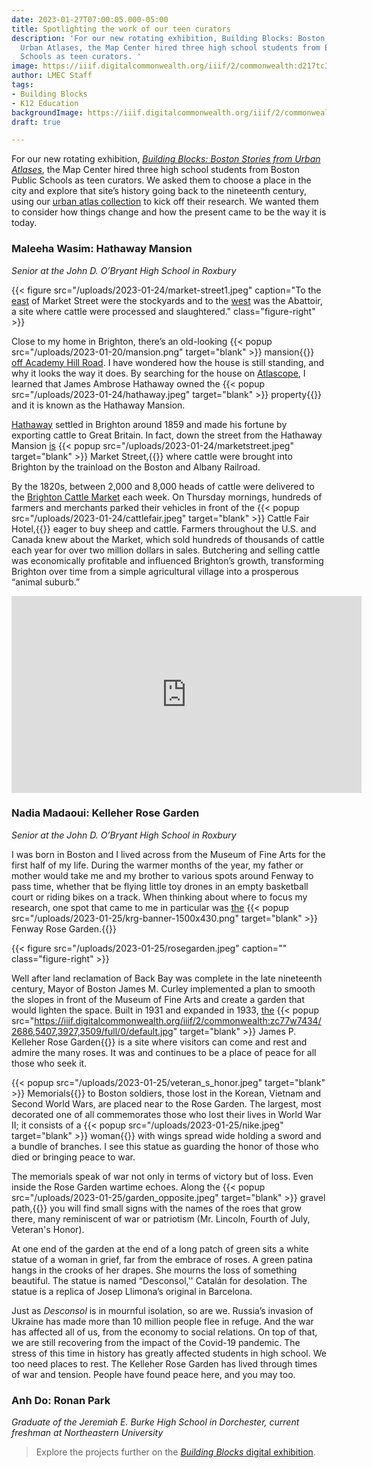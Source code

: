 ```yaml
---
date: 2023-01-27T07:00:05.000-05:00
title: Spotlighting the work of our teen curators
description: 'For our new rotating exhibition, Building Blocks: Boston Stories from
  Urban Atlases, the Map Center hired three high school students from Boston Public
  Schools as teen curators. '
image: https://iiif.digitalcommonwealth.org/iiif/2/commonwealth:d217tc36d/558,786,7789,4779/full/0/default.jpg
author: LMEC Staff
tags:
- Building Blocks
- K12 Education
backgroundImage: https://iiif.digitalcommonwealth.org/iiif/2/commonwealth:d217tc36d/558,786,7789,4779/full/0/default.jpg
draft: true

---
```

For our new rotating exhibition, [_Building Blocks: Boston Stories from Urban Atlases_](https://www.leventhalmap.org/digital-exhibitions/building-blocks/), the Map Center hired three high school students from Boston Public Schools as teen curators. We asked them to choose a place in the city and explore that site’s history going back to the nineteenth century, using our [urban atlas collection](https://collections.leventhalmap.org/search?utf8=%E2%9C%93&q=urban+atlas&search_field=all_fields) to kick off their research. We wanted them to consider how things change and how the present came to be the way it is today.

### Maleeha Wasim: Hathaway Mansion

_Senior at the John D. O’Bryant High School in Roxbury_

{{< figure src="/uploads/2023-01-24/market-street1.jpeg" caption="To the [east](https://atlascope.org/#/view:share$mode:glass$center:-71.14460,42.35680$zoom:17.50$base:maptiler-streets$overlay:ark:/76611/al7qa79fn) of Market Street were the stockyards and to the [west](https://atlascope.org/#/view:share$mode:glass$center:-71.14975,42.35969$zoom:17.62$base:maptiler-streets$overlay:ark:/76611/al7qa79fn) was the Abattoir, a site where cattle were processed and slaughtered." class="figure-right" >}}

Close to my home in Brighton, there’s an old-looking {{< popup src="/uploads/2023-01-20/mansion.png"  target="blank" >}} mansion{{</popup>}}  [off Academy Hill Road](https://goo.gl/maps/cTtDXGoPLhK9bfHs6). I have wondered how the house is still standing, and why it looks the way it does. By searching for the house on [Atlascope](https://atlascope.org/#/view:share$mode:glass$center:-71.15437,42.34713$zoom:18.67$base:maptiler-streets$overlay:ark:/76611/al88zw3ur), I learned that James Ambrose Hathaway owned the {{< popup src="/uploads/2023-01-24/hathaway.jpeg"  target="blank" >}} property{{</popup>}}  and it is known as the Hathaway Mansion.

[Hathaway](https://archives.lib.state.ma.us/handle/2452/204154) settled in Brighton around 1859 and made his fortune by exporting cattle to Great Britain. In fact, down the street from the Hathaway Mansion [is](https://atlascope.org/#/view:share$mode:glass$center:-71.15336,42.34988$zoom:17.50$base:maptiler-streets$overlay:ark:/76611/al88zw3ur) {{< popup src="/uploads/2023-01-24/marketstreet.jpeg"  target="blank" >}} Market Street,{{</popup>}}  where cattle were brought into Brighton by the trainload on the Boston and Albany Railroad.

By the 1820s, between 2,000 and 8,000 heads of cattle were delivered to the [Brighton Cattle Market](https://www.digitalcommonwealth.org/search/commonwealth:0c4862940) each week. On Thursday mornings, hundreds of farmers and merchants parked their vehicles in front of the {{< popup src="/uploads/2023-01-24/cattlefair.jpeg"  target="blank" >}} Cattle Fair Hotel,{{</popup>}}  eager to buy sheep and cattle. Farmers throughout the U.S. and Canada knew about the Market, which sold hundreds of thousands of cattle each year for over two million dollars in sales. Butchering and selling cattle was economically profitable and influenced Brighton’s growth, transforming Brighton over time from a simple agricultural village into a prosperous “animal suburb.”

<iframe width="560" height="315" src="https://www.youtube.com/embed/5boiWt6Znw0" title="YouTube video player" frameborder="0" allow="accelerometer; autoplay; clipboard-write; encrypted-media; gyroscope; picture-in-picture; web-share" allowfullscreen></iframe>

### Nadia Madaoui: Kelleher Rose Garden

_Senior at the John D. O’Bryant High School in Roxbury_

I was born in Boston and I lived across from the Museum of Fine Arts for the first half of my life. During the warmer months of the year, my father or mother would take me and my brother to various spots around Fenway to pass time, whether that be flying little toy drones in an empty basketball court or riding bikes on a track. When thinking about where to focus my research, one spot that came to me in particular was [the](https://www.emeraldnecklace.org/venue/kelleher-rose-garden/) {{< popup src="/uploads/2023-01-25/krg-banner-1500x430.png"  target="blank" >}} Fenway Rose Garden.{{</popup>}}

{{< figure src="/uploads/2023-01-25/rosegarden.jpeg" caption="" class="figure-right" >}}

Well after land reclamation of Back Bay was complete in the late nineteenth century, Mayor of Boston James M. Curley implemented a plan to smooth the slopes in front of the Museum of Fine Arts and create a garden that would lighten the space. Built in 1931 and expanded in 1933, [the](https://collections.leventhalmap.org/search/commonwealth:1831g286f) {{< popup src="https://iiif.digitalcommonwealth.org/iiif/2/commonwealth:zc77w7434/2686,5407,3927,3509/full/0/default.jpg"  target="blank" >}} James P. Kelleher Rose Garden{{</popup>}}  is a site where visitors can come and rest and admire the many roses. It was and continues to be a place of peace for all those who seek it.

{{< popup src="/uploads/2023-01-25/veteran_s_honor.jpeg"  target="blank" >}} Memorials{{</popup>}}  to Boston soldiers, those lost in the Korean, Vietnam and Second World Wars, are placed near to the Rose Garden. The largest, most decorated one of all commemorates those who lost their lives in World War II; it consists of a {{< popup src="/uploads/2023-01-25/nike.jpeg"  target="blank" >}} woman{{</popup>}} with wings spread wide holding a sword and a bundle of branches. I see this statue as guarding the honor of those who died or bringing peace to war. 

The memorials speak of war not only in terms of victory but of loss. Even inside the Rose Garden wartime echoes. Along the {{< popup src="/uploads/2023-01-25/garden_opposite.jpeg"  target="blank" >}} gravel path,{{</popup>}}  you will find small signs with the names of the roes that grow there, many reminiscent of war or patriotism (Mr. Lincoln, Fourth of July, Veteran's Honor). 

At one end of the garden at the end of a long patch of green sits a white statue of a woman in grief, far from the embrace of roses. A green patina hangs in the crooks of her drapes. She mourns the loss of something beautiful. The statue is named “Desconsol,'' Catalán for desolation. The statue is a replica of Josep Llimona’s original in Barcelona.

Just as _Desconsol_ is in mournful isolation, so are we. Russia’s invasion of Ukraine has made more than 10 million people flee in refuge. And the war has affected all of us, from the economy to social relations. On top of that, we are still recovering from the impact of the Covid-19 pandemic. The stress of this time in history has greatly affected students in high school. We too need places to rest. The Kelleher Rose Garden has lived through times of war and tension. People have found peace here, and you may too.

### Anh Do: Ronan Park

_Graduate of the Jeremiah E. Burke High School in Dorchester, current freshman at Northeastern University_

> Explore the projects further on the [_Building Blocks_ digital exhibition](https://www.leventhalmap.org/digital-exhibitions/building-blocks/teen-curators/).